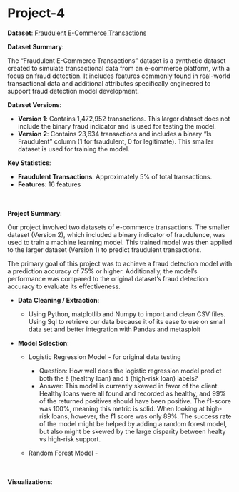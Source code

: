 # Project-4

**Dataset**: [Fraudulent E-Commerce Transactions](https://www.kaggle.com/datasets/shriyashjagtap/fraudulent-e-commerce-transactions/data?select=Fraudulent_E-Commerce_Transaction_Data_2.csv)

**Dataset Summary**:

The “Fraudulent E-Commerce Transactions” dataset is a synthetic dataset created to simulate transactional data from an e-commerce platform, with a focus on fraud detection. It includes features commonly found in real-world transactional data and additional attributes specifically engineered to support fraud detection model development.

  **Dataset Versions**:

  - **Version 1**: Contains 1,472,952 transactions. This larger dataset does not include the binary fraud indicator and is used for testing the model.
  - **Version 2**: Contains 23,634 transactions and includes a binary “Is Fraudulent” column (1 for fraudulent, 0 for legitimate). This smaller dataset is used for training the model.

  **Key Statistics**:

  - **Fraudulent Transactions**: Approximately 5% of total transactions.
  - **Features**: 16 features

<br><br>
**Project Summary**:

Our project involved two datasets of e-commerce transactions. The smaller dataset (Version 2), which included a binary indicator of fraudulence, was used to train a machine learning model. This trained model was then applied to the larger dataset (Version 1) to predict fraudulent transactions.

The primary goal of this project was to achieve a fraud detection model with a prediction accuracy of 75% or higher. Additionally, the model’s performance was compared to the original dataset’s fraud detection accuracy to evaluate its effectiveness.

  - **Data Cleaning / Extraction**:

    - Using Python, matplotlib and Numpy to import and clean CSV files. Using Sql to retrieve our data because it of its ease to use on small data set and better integration with Pandas and metasploit

  - **Model Selection**:

    - Logistic Regression Model - for original data testing

       - Question: How well does the logistic regression model predict both the `0` (healthy loan) and `1` (high-risk loan) labels?
       - Answer: This model is currently skewed in favor of the client. Healthy loans were all found and recorded as healthy, and 99% of the returned positives should have been positive. The f1-score was 100%, meaning this metric is solid. When looking at high-risk loans, however, the f1 score was only 89%. The success rate of the model might be helped by adding a random forest model, but also might be skewed by the large disparity between healty vs high-risk support.

    - Random Forest Model - 

<br><br>
**Visualizations**:
